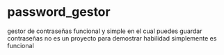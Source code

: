 # password_gestor


gestor de contraseñas funcional y simple en el cual puedes guardar contraseñas no es un proyecto para demostrar habilidad simplemente es funcional 
